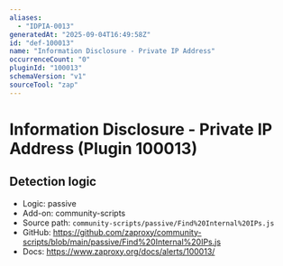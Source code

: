 ```yaml
---
aliases:
  - "IDPIA-0013"
generatedAt: "2025-09-04T16:49:58Z"
id: "def-100013"
name: "Information Disclosure - Private IP Address"
occurrenceCount: "0"
pluginId: "100013"
schemaVersion: "v1"
sourceTool: "zap"
---
```


# Information Disclosure - Private IP Address (Plugin 100013)

## Detection logic

- Logic: passive
- Add-on: community-scripts
- Source path: `community-scripts/passive/Find%20Internal%20IPs.js`
- GitHub: https://github.com/zaproxy/community-scripts/blob/main/passive/Find%20Internal%20IPs.js
- Docs: https://www.zaproxy.org/docs/alerts/100013/

